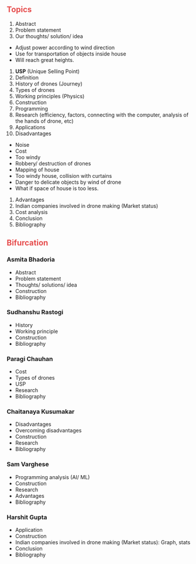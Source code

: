 <h2><span style="color:hsl(0, 75%, 60%);">Topics</span></h2><ol><li>Abstract</li><li>Problem statement</li><li>Our thoughts/ solution/ idea</li></ol><ul><li>Adjust power according to wind direction</li><li>Use for transportation of objects inside house</li><li>Will reach great heights.</li></ul><ol><li><strong>USP</strong> (Unique Selling Point)</li><li>Definition</li><li>History of drones (Journey)</li><li>Types of drones</li><li>Working principles (Physics)</li><li>Construction</li><li>Programming</li><li>Research (efficiency, factors, connecting with the computer, analysis of the hands of drone, etc)</li><li>Applications</li><li>Disadvantages</li></ol><ul><li>Noise</li><li>Cost</li><li>Too windy</li><li>Robbery/ destruction of drones</li><li>Mapping of house</li><li>Too windy house, collision with curtains</li><li>Danger to delicate objects by wind of drone</li><li>What if space of house is too less.</li></ul><ol><li>Advantages</li><li>Indian companies involved in drone making (Market status)</li><li>Cost analysis</li><li>Conclusion</li><li>Bibliography</li></ol><h2><span style="color:hsl(0, 75%, 60%);">Bifurcation</span></h2><h3>Asmita Bhadoria</h3><ul><li>Abstract</li><li>Problem statement</li><li>Thoughts/ solutions/ idea</li><li>Construction</li><li>Bibliography</li></ul><h3>Sudhanshu Rastogi</h3><ul><li>History</li><li>Working principle</li><li>Construction</li><li>Bibliography</li></ul><h3>Paragi Chauhan</h3><ul><li>Cost</li><li>Types of drones</li><li>USP</li><li>Research</li><li>Bibliography</li></ul><h3>Chaitanaya Kusumakar</h3><ul><li>Disadvantages</li><li>Overcoming disadvantages</li><li>Construction</li><li>Research</li><li>Bibliography</li></ul><h3>Sam Varghese</h3><ul><li>Programming analysis (AI/ ML)</li><li>Construction</li><li>Research</li><li>Advantages</li><li>Bibliography</li></ul><h3>Harshit Gupta</h3><ul><li>Application</li><li>Construction</li><li>Indian companies involved in drone making (Market status): Graph, stats</li><li>Conclusion</li><li>Bibliography</li></ul>
